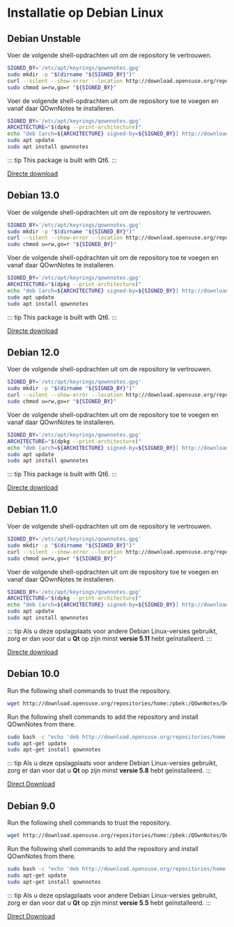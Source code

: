 # Installatie op Debian Linux

## Debian Unstable

Voer de volgende shell-opdrachten uit om de repository te vertrouwen.

```bash
SIGNED_BY='/etc/apt/keyrings/qownnotes.gpg'
sudo mkdir -p "$(dirname "${SIGNED_BY}")"
curl --silent --show-error --location http://download.opensuse.org/repositories/home:/pbek:/QOwnNotes/Debian_Unstable/Release.key | gpg --dearmor | sudo tee "${SIGNED_BY}" > /dev/null
sudo chmod u=rw,go=r "${SIGNED_BY}"
```

Voer de volgende shell-opdrachten uit om de repository toe te voegen en vanaf daar QOwnNotes te installeren.

```bash
SIGNED_BY='/etc/apt/keyrings/qownnotes.gpg'
ARCHITECTURE="$(dpkg --print-architecture)"
echo "deb [arch=${ARCHITECTURE} signed-by=${SIGNED_BY}] http://download.opensuse.org/repositories/home:/pbek:/QOwnNotes/Debian_Unstable/ /" | sudo tee /etc/apt/sources.list.d/qownnotes.list > /dev/null
sudo apt update
sudo apt install qownnotes
```

::: tip
This package is built with Qt6.
:::

[Directe download](https://download.opensuse.org/repositories/home:/pbek:/QOwnNotes/Debian_Unstable)

## Debian 13.0

Voer de volgende shell-opdrachten uit om de repository te vertrouwen.

```bash
SIGNED_BY='/etc/apt/keyrings/qownnotes.gpg'
sudo mkdir -p "$(dirname "${SIGNED_BY}")"
curl --silent --show-error --location http://download.opensuse.org/repositories/home:/pbek:/QOwnNotes/Debian_13/Release.key | gpg --dearmor | sudo tee "${SIGNED_BY}" > /dev/null
sudo chmod u=rw,go=r "${SIGNED_BY}"
```

Voer de volgende shell-opdrachten uit om de repository toe te voegen en vanaf daar QOwnNotes te installeren.

```bash
SIGNED_BY='/etc/apt/keyrings/qownnotes.gpg'
ARCHITECTURE="$(dpkg --print-architecture)"
echo "deb [arch=${ARCHITECTURE} signed-by=${SIGNED_BY}] http://download.opensuse.org/repositories/home:/pbek:/QOwnNotes/Debian_13/ /" | sudo tee /etc/apt/sources.list.d/qownnotes.list > /dev/null
sudo apt update
sudo apt install qownnotes
```

::: tip
This package is built with Qt6.
:::

[Directe download](https://download.opensuse.org/repositories/home:/pbek:/QOwnNotes/Debian_13)

## Debian 12.0

Voer de volgende shell-opdrachten uit om de repository te vertrouwen.

```bash
SIGNED_BY='/etc/apt/keyrings/qownnotes.gpg'
sudo mkdir -p "$(dirname "${SIGNED_BY}")"
curl --silent --show-error --location http://download.opensuse.org/repositories/home:/pbek:/QOwnNotes/Debian_12/Release.key | gpg --dearmor | sudo tee "${SIGNED_BY}" > /dev/null
sudo chmod u=rw,go=r "${SIGNED_BY}"
```

Voer de volgende shell-opdrachten uit om de repository toe te voegen en vanaf daar QOwnNotes te installeren.

```bash
SIGNED_BY='/etc/apt/keyrings/qownnotes.gpg'
ARCHITECTURE="$(dpkg --print-architecture)"
echo "deb [arch=${ARCHITECTURE} signed-by=${SIGNED_BY}] http://download.opensuse.org/repositories/home:/pbek:/QOwnNotes/Debian_12/ /" | sudo tee /etc/apt/sources.list.d/qownnotes.list > /dev/null
sudo apt update
sudo apt install qownnotes
```

::: tip
This package is built with Qt6.
:::

[Directe download](https://download.opensuse.org/repositories/home:/pbek:/QOwnNotes/Debian_12)

## Debian 11.0

Voer de volgende shell-opdrachten uit om de repository te vertrouwen.

```bash
SIGNED_BY='/etc/apt/keyrings/qownnotes.gpg'
sudo mkdir -p "$(dirname "${SIGNED_BY}")"
curl --silent --show-error --location http://download.opensuse.org/repositories/home:/pbek:/QOwnNotes/Debian_11/Release.key | gpg --dearmor | sudo tee "${SIGNED_BY}" > /dev/null
sudo chmod u=rw,go=r "${SIGNED_BY}"
```

Voer de volgende shell-opdrachten uit om de repository toe te voegen en vanaf daar QOwnNotes te installeren.

```bash
SIGNED_BY='/etc/apt/keyrings/qownnotes.gpg'
ARCHITECTURE="$(dpkg --print-architecture)"
echo "deb [arch=${ARCHITECTURE} signed-by=${SIGNED_BY}] http://download.opensuse.org/repositories/home:/pbek:/QOwnNotes/Debian_11/ /" | sudo tee /etc/apt/sources.list.d/qownnotes.list > /dev/null
sudo apt update
sudo apt install qownnotes
```

::: tip
Als u deze opslagplaats voor andere Debian Linux-versies gebruikt, zorg er dan voor dat u **Qt** op zijn minst **versie 5.11** hebt geïnstalleerd.
:::

[Directe download](https://download.opensuse.org/repositories/home:/pbek:/QOwnNotes/Debian_11)

## Debian 10.0

Run the following shell commands to trust the repository.

```bash
wget http://download.opensuse.org/repositories/home:/pbek:/QOwnNotes/Debian_10/Release.key -O - | sudo apt-key add -
```

Run the following shell commands to add the repository and install QOwnNotes from there.

```bash
sudo bash -c "echo 'deb http://download.opensuse.org/repositories/home:/pbek:/QOwnNotes/Debian_10/ /' >> /etc/apt/sources.list.d/qownnotes.list"
sudo apt-get update
sudo apt-get install qownnotes
```

::: tip
Als u deze opslagplaats voor andere Debian Linux-versies gebruikt, zorg er dan voor dat u **Qt** op zijn minst **versie 5.8** hebt geïnstalleerd.
:::

[Direct Download](https://download.opensuse.org/repositories/home:/pbek:/QOwnNotes/Debian_10)

## Debian 9.0

Run the following shell commands to trust the repository.

```bash
wget http://download.opensuse.org/repositories/home:/pbek:/QOwnNotes/Debian_9.0/Release.key -O - | sudo apt-key add -
```

Run the following shell commands to add the repository and install QOwnNotes from there.

```bash
sudo bash -c "echo 'deb http://download.opensuse.org/repositories/home:/pbek:/QOwnNotes/Debian_9.0/ /' >> /etc/apt/sources.list.d/qownnotes.list"
sudo apt-get update
sudo apt-get install qownnotes
```

::: tip
Als u deze opslagplaats voor andere Debian Linux-versies gebruikt, zorg er dan voor dat u **Qt** op zijn minst **versie 5.5** hebt geïnstalleerd.
:::

[Direct Download](https://download.opensuse.org/repositories/home:/pbek:/QOwnNotes/Debian_9.0)
